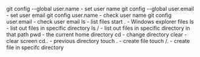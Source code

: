 git config --global user.name - set user name
git config --global user.email - set user email
git config user.name - check user name
git config user.email - check user email
ls - list files 
start . - Windows explorer files
ls <directory> - list out files in specific directory
ls <directory>/<path> - list out files in specific directory in that path
pwd - the current home directory
cd <directory> - change directory
clear - clear screen
cd.. - previous directory
touch <filename>.<extension> - create file
touch <directory>/<filename>.<extension> - create file in specifc directory
